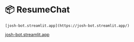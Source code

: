 # 📦 ResumeChat
```
[josh-bot.streamlit.app](https://josh-bot.streamlit.app/)
```

[josh-bot.streamlit.app](https://josh-bot.streamlit.app/)
